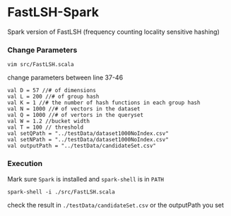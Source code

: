 # FastLSH-Spark
Spark version of FastLSH (frequency counting locality sensitive hashing)

### Change Parameters

    vim src/FastLSH.scala

change parameters between line 37-46

    val D = 57 //# of dimensions
    val L = 200 //# of group hash
    val K = 1 //# the number of hash functions in each group hash
    val N = 1000 //# of vectors in the dataset
    val Q = 1000 //# of vertors in the queryset
    val W = 1.2 //bucket width
    val T = 100 // threshold
    val setQPath = "../testData/dataset1000NoIndex.csv"
    val setNPath = "../testData/dataset1000NoIndex.csv"
    val outputPath = "../testData/candidateSet.csv"

### Execution 
Mark sure `Spark` is installed and `spark-shell` is in `PATH`

`spark-shell -i ./src/FastLSH.scala`

check the result in `./testData/candidateSet.csv` or the outputPath you set





